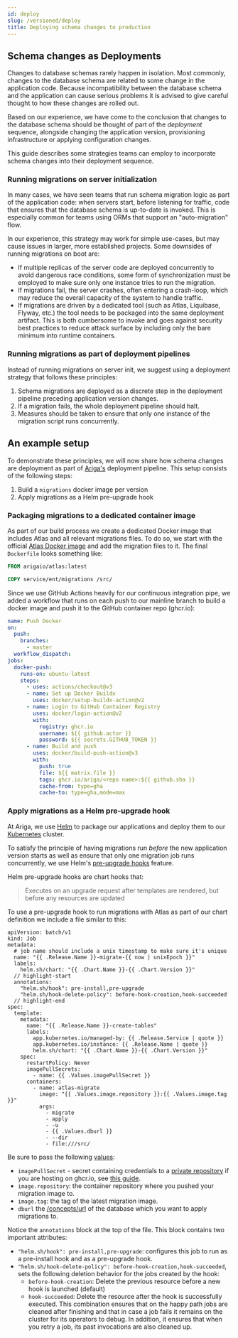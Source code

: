 ```yaml
---
id: deploy
slug: /versioned/deploy
title: Deploying schema changes to production
---
```


## Schema changes as Deployments 

Changes to database schemas  rarely happen in isolation. Most commonly, changes to the database 
schema are related to some change in the application code. Because incompatibility between
the database schema and the application can cause serious problems it is advised to give careful thought
to how these changes are rolled out.

Based on our  experience, we have come to the conclusion that changes
to the database schema should be thought of part of the  _deployment_ sequence, alongside
changing the application version, provisioning infrastructure or applying
configuration changes. 

This guide describes some strategies teams can employ to incorporate schema
changes into their deployment sequence. 

### Running migrations on server initialization

In many cases, we have seen teams that run schema migration logic as part
of the application code: when servers start, before listening for traffic, 
code that ensures that the database schema is up-to-date is invoked. 
This is especially common for teams using ORMs that support an "auto-migration"
flow. 

In our experience, this strategy may work for simple use-cases, but may
cause issues in larger, more established projects. Some downsides of running
migrations on boot are: 
* If multiple replicas of the server code are deployed concurrently
  to avoid dangerous race conditions, some form of synchronization must be
  employed to make sure only one instance tries to run the migration.
* If migrations fail, the server crashes, often entering a crash-loop,
  which may reduce the overall capacity of the system to handle traffic.
* If migrations are driven by a dedicated tool (such as Atlas, Liquibase, Flyway, etc.)
  the tool needs to be packaged into the same deployment artifact. This is both
  cumbersome to invoke and goes against security best practices to reduce attack surface
  by including only the bare minimum into runtime containers. 

### Running migrations as part of deployment pipelines

Instead of running migrations on server init, we suggest using a deployment
strategy that follows these principles: 

1. Schema migrations are deployed as a discrete step in the deployment pipeline
   preceding application version changes.
2. If a migration fails, the whole deployment pipeline should halt.
3. Measures should be taken to ensure that only one instance of the migration
   script runs concurrently. 

## An example setup

To demonstrate these principles, we will now share how schema changes are deployment
as part of [Ariga's](https://ariga.io) deployment pipeline. This setup consists of the following
steps:

1. Build a `migrations` docker image per version
2. Apply migrations as a Helm pre-upgrade hook 

### Packaging migrations to a dedicated container image

As part of our build process we create a dedicated Docker image that
includes Atlas and all relevant migrations files. To do so, we start
with the official [Atlas Docker image](https://hub.docker.com/r/arigaio/atlas)
and add the migration files to it. The final `Dockerfile` looks something
like: 

```dockerfile title=Dockerfile
FROM arigaio/atlas:latest

COPY service/ent/migrations /src/
```

Since we use GitHub Actions heavily for our continuous integration pipe, we added 
a workflow that runs on each push to our mainline branch to build a docker image
and push it to the GitHub container repo (ghcr.io):

```yaml title=.github/workflows/push-docker.yaml
name: Push Docker
on:
  push:
    branches:
      - master
  workflow_dispatch:
jobs:
  docker-push:
    runs-on: ubuntu-latest
    steps:
      - uses: actions/checkout@v3
      - name: Set up Docker Buildx
        uses: docker/setup-buildx-action@v2
      - name: Login to GitHub Container Registry
        uses: docker/login-action@v2
        with:
          registry: ghcr.io
          username: ${{ github.actor }}
          password: ${{ secrets.GITHUB_TOKEN }}
      - name: Build and push
        uses: docker/build-push-action@v3
        with:
          push: true
          file: ${{ matrix.file }}
          tags: ghcr.io/ariga/<repo name>:${{ github.sha }}
          cache-from: type=gha
          cache-to: type=gha,mode=max
```

### Apply migrations as a Helm pre-upgrade hook

At Ariga, we use [Helm](https://helm.sh/) to package our applications
and deploy them to our [Kubernetes](https://kubernetes.io) cluster. 

To satisfy the principle of having migrations run _before_ the new application
version starts as well as ensure that only one migration job runs concurrently,
we use Helm's [pre-upgrade hooks](https://helm.sh/docs/topics/charts_hooks/) feature.

Helm pre-upgrade hooks are chart hooks that:
> Executes on an upgrade request after templates are rendered, but before any resources are updated

To use a pre-upgrade hook to run migrations with Atlas as part of our chart definition
we include a file similar to this:

```helm
apiVersion: batch/v1
kind: Job
metadata:
  # job name should include a unix timestamp to make sure it's unique
  name: "{{ .Release.Name }}-migrate-{{ now | unixEpoch }}"
  labels:
    helm.sh/chart: "{{ .Chart.Name }}-{{ .Chart.Version }}"
  // highlight-start
  annotations:
    "helm.sh/hook": pre-install,pre-upgrade
    "helm.sh/hook-delete-policy": before-hook-creation,hook-succeeded
  // highlight-end
spec:
  template:
    metadata:
      name: "{{ .Release.Name }}-create-tables"
      labels:
        app.kubernetes.io/managed-by: {{ .Release.Service | quote }}
        app.kubernetes.io/instance: {{ .Release.Name | quote }}
        helm.sh/chart: "{{ .Chart.Name }}-{{ .Chart.Version }}"
    spec:
      restartPolicy: Never
      imagePullSecrets:
        - name: {{ .Values.imagePullSecret }}
      containers:
        - name: atlas-migrate
          image: "{{ .Values.image.repository }}:{{ .Values.image.tag }}"
          args:
            - migrate
            - apply
            - -u
            - {{ .Values.dburl }}
            - --dir
            - file:///src/
```
Be sure to pass the following [values](https://helm.sh/docs/chart_template_guide/values_files/):

* `imagePullSecret` - secret containing credentials to a 
 [private repository](https://kubernetes.io/docs/tasks/configure-pod-container/pull-image-private-registry/)
  if you are hosting on ghcr.io, see [this guide](https://kubernetes.io/docs/tasks/configure-pod-container/pull-image-private-registry/).
* `image.repository`: the container repository where you pushed your migration image to.
* `image.tag`: the tag of the latest migration image.
* `dburl` the [/concepts/url](URL) of the database which you want to apply migrations to.

Notice the `annotations` block at the top of the file. This block contains two important
attributes:
* `"helm.sh/hook": pre-install,pre-upgrade`: configures this job to run as a pre-install
  hook and as a pre-upgrade hook. 
* `"helm.sh/hook-delete-policy": before-hook-creation,hook-succeeded`, sets the following
  deletion behavior for the jobs created by the hook:
  * `before-hook-creation`: Delete the previous resource before a new hook is launched (default)
  * `hook-succeeded`: Delete the resource after the hook is successfully executed.
  This combination ensures that on the happy path jobs are cleaned after finishing and that 
  in case a job fails it remains on the cluster for its operators to debug. In addition, it 
  ensures that when you retry a job, its past invocations are also cleaned up. 